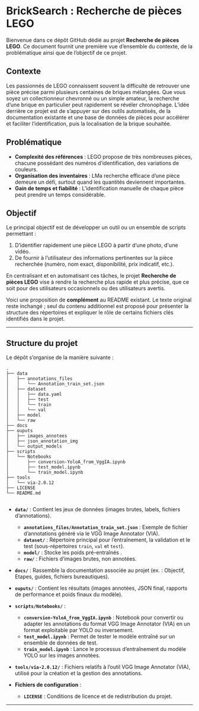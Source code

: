 # BrickSearch : Recherche de pièces LEGO

Bienvenue dans ce dépôt GitHub dédié au projet **Recherche de pièces LEGO**. Ce document fournit une première vue d’ensemble du contexte, de la problématique ainsi que de l’objectif de ce projet.

## Contexte
Les passionnés de LEGO connaissent souvent la difficulté de retrouver une pièce précise parmi plusieurs centaines de briques mélangées. Que vous soyez un collectionneur chevronné ou un simple amateur, la recherche d’une brique en particulier peut rapidement se révéler chronophage. L’idée derrière ce projet est de s’appuyer sur des outils automatisés, de la documentation existante et une base de données de pièces pour accélérer et faciliter l’identification, puis la localisation de la brique souhaitée.

## Problématique
- **Complexité des références** : LEGO propose de très nombreuses pièces, chacune possédant des numéros d’identification, des variations de couleurs.
- **Organisation des inventaires** : LMa recherche efficace d’une pièce demeure un défi, surtout quand les quantités deviennent importantes.
- **Gain de temps et fiabilité** : L’identification manuelle de chaque pièce peut prendre un temps considérable.

## Objectif
Le principal objectif est de développer un outil ou un ensemble de scripts permettant :
1. D’identifier rapidement une pièce LEGO à partir d’une photo, d'une vidéo.
2. De fournir à l’utilisateur des informations pertinentes sur la pièce recherchée (numéro, nom exact, disponibilité, prix indicatif, etc.).

En centralisant et en automatisant ces tâches, le projet **Recherche de pièces LEGO** vise à rendre la recherche plus rapide et plus précise, que ce soit pour des utilisateurs occasionnels ou des utilisateurs avertis.

Voici une proposition de **complément** au README existant. Le texte original reste inchangé ; seul du contenu additionnel est proposé pour présenter la structure des répertoires et expliquer le rôle de certains fichiers clés identifiés dans le projet.

---

## Structure du projet

Le dépôt s’organise de la manière suivante :

```
.
├── data
│   ├── annotations_files
│   │   └── Annotation_train_set.json
│   ├── dataset
│   │   ├── data.yaml
│   │   ├── test
│   │   └── train
│   │   └── val
│   ├── model
│   └── raw
├── docs
├── ouputs
│   ├── images_annotees
│   ├── json_annotation_img
│   └── output_models
├── scripts
│   └── Notebooks
│       ├── conversion-YoloA_from_VggIA.ipynb
│       ├── test_model.ipynb
│       └── train_model.ipynb
├── tools
│   └── via-2.0.12
├── LICENSE
└── README.md


```

- **`data/`** : Contient les jeux de données (images brutes, labels, fichiers d’annotations).  
  - **`annotations_files/Annotation_train_set.json`** : Exemple de fichier d’annotations généré via le VGG Image Annotator (VIA).  
  - **`dataset/`** : Répertoire principal pour l’entraînement, la validation et le test (sous-répertoires `train`, `val` et `test`).  
  - **`model/`** : Stocke les poids pré-entraînés .  
  - **`raw/`** : Fichiers d’images brutes, non annotées.

- **`docs/`** : Rassemble la documentation associée au projet (ex. : Objectif, Etapes, guides, fichiers bureautiques).

- **`ouputs/`** : Contient les résultats (images annotées, JSON final, rapports de performance et poids finaux du modèle).

- **`scripts/Notebooks/`** :  
  - **`conversion-YoloA_from_VggIA.ipynb`** : Notebook pour convertir ou adapter les annotations du format VGG Image Annotator (VIA) en un format exploitable par YOLO ou inversement.  
  - **`test_model.ipynb`** : Permet de tester le modèle entraîné sur un ensemble de données de test.  
  - **`train_model.ipynb`** : Lance le processus d’entraînement du modèle YOLO sur les images annotées.

- **`tools/via-2.0.12/`** : Fichiers relatifs à l’outil VGG Image Annotator (VIA), utilisé pour la création et la gestion des annotations.

- **Fichiers de configuration** :  
  - **`LICENSE`** : Conditions de licence et de redistribution du projet.  

---
